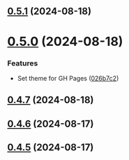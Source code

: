 ## [0.5.1](https://github.com/eimi-codes/Bratacha-MCNF/compare/v0.5.0...v0.5.1) (2024-08-18)



# [0.5.0](https://github.com/eimi-codes/Bratacha-MCNF/compare/v0.4.7...v0.5.0) (2024-08-18)


### Features

* Set theme for GH Pages ([026b7c2](https://github.com/eimi-codes/Bratacha-MCNF/commit/026b7c293a89f8b1239552605ae753e2054a29be))



## [0.4.7](https://github.com/eimi-codes/Bratacha-MCNF/compare/v0.4.6...v0.4.7) (2024-08-18)



## [0.4.6](https://github.com/eimi-codes/Bratacha-MCNF/compare/v0.4.5...v0.4.6) (2024-08-17)



## [0.4.5](https://github.com/eimi-codes/Bratacha-MCNF/compare/v0.4.4...v0.4.5) (2024-08-17)



